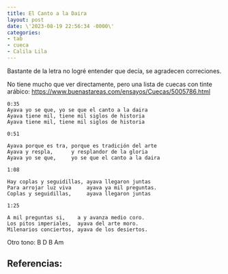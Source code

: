 ```yaml
---
title: El Canto a la Daira
layout: post
date: \'2023-08-19 22:56:34 -0000\'
categories:
- tab
- cueca
- Calila Lila
---
```


Bastante de la letra no logré entender que decía, se agradecen correciones.

No tiene mucho que ver directamente, pero una lista de cuecas con tinte arábico: https://www.buenastareas.com/ensayos/Cuecas/5005786.html

~~~
0:35
Ayava yo se que, yo se que el canto a la daira
Ayava tiene mil, tiene mil siglos de historia
Ayava tiene mil, tiene mil siglos de historia

0:51

Ayava porque es tra, porque es tradición del arte
Ayava y respla,      y resplandor de la gloria
Ayava yo se que,     yo se que el canto a la daira

1:08

Hay coplas y seguidillas, ayava llegaron juntas
Para arrojar luz viva     ayava ya mil preguntas.
Coplas y seguidillas,     ayava llegaron juntas

1:25

A mil preguntas si,    a y avanza medio coro.
Los pitos imperiales,  ayava del arte moro.
Milenarios conciertos, ayava de los desiertos.
~~~

Otro tono: B D B Am

Referencias:
- 
